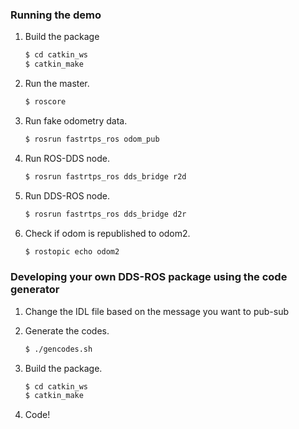 ### Running the demo
1. Build the package
    ```sh
    $ cd catkin_ws
    $ catkin_make
    ```
2. Run the master.
    ```sh
    $ roscore
    ```
3. Run fake odometry data.
    ```sh
    $ rosrun fastrtps_ros odom_pub
    ```
4. Run ROS-DDS node.
    ```sh
    $ rosrun fastrtps_ros dds_bridge r2d
    ```
5. Run DDS-ROS node.
    ```sh
    $ rosrun fastrtps_ros dds_bridge d2r
    ```
6. Check if odom is republished to odom2.
    ```sh
    $ rostopic echo odom2
    ```


### Developing your own DDS-ROS package using the code generator

1. Change the IDL file based on the message you want to pub-sub

2. Generate the codes.
    ```sh
    $ ./gencodes.sh
    ```
3. Build the package.
    ```sh
    $ cd catkin_ws
    $ catkin_make
    ```
4. Code!
